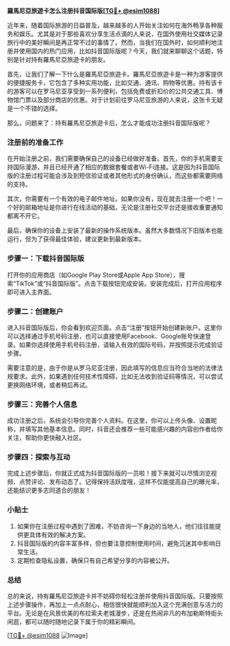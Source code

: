 **羅馬尼亞旅遊卡怎么注册抖音国际版[[TG💪+ @esim1088](https://t.me/s/esim1088)]**

近年来，随着国际旅游的日益普及，越来越多的人开始关注如何在海外畅享各种服务和娱乐。尤其是对于那些喜欢分享生活点滴的人来说，在国外使用社交媒体记录旅行中的美好瞬间是再正常不过的事情了。然而，当我们在国外时，如何顺利地注册并使用国内的热门应用，比如抖音国际版呢？今天，我们就来聊聊这个话题，特别是针对持有羅馬尼亞旅遊卡的朋友。

首先，让我们了解一下什么是羅馬尼亞旅遊卡。羅馬尼亞旅遊卡是一种为游客提供的便捷服务卡，它包含了多种实用功能，比如交通、通讯、购物等优惠。持有该卡的游客可以在罗马尼亚享受到一系列便利，包括免费或折扣价的公共交通工具、博物馆门票以及部分商店的优惠。对于计划前往罗马尼亚旅游的人来说，这张卡无疑是一个不错的选择。

那么，问题来了：持有羅馬尼亞旅遊卡后，怎么才能成功注册抖音国际版呢？

### 注册前的准备工作

在开始注册之前，我们需要确保自己的设备已经做好准备。首先，你的手机需要支持国际漫游，并且已经开通了相应的数据套餐或者Wi-Fi连接。这是因为抖音国际版的注册过程可能会涉及到短信验证或者其他形式的身份确认，而这些都需要网络的支持。

其次，你需要有一个有效的电子邮件地址。如果你没有，现在就去注册一个吧！一个好的邮箱地址是你进行在线活动的基础，无论是注册社交平台还是接收重要通知都离不开它。

最后，确保你的设备上安装了最新的操作系统版本。虽然大多数情况下旧版本也能运行，但为了获得最佳体验，建议更新到最新版本。

### 步骤一：下载抖音国际版

打开你的应用商店（如Google Play Store或Apple App Store），搜索“TikTok”或“抖音国际版”。点击下载按钮完成安装。安装完成后，打开应用程序即可进入主界面。

### 步骤二：创建账户

进入抖音国际版后，你会看到欢迎页面。点击“注册”按钮开始创建新账户。这里你可以选择通过手机号码注册，也可以直接使用Facebook、Google账号快速登录。如果你选择使用手机号码注册，请输入有效的国际号码，并按照提示完成验证步骤。

需要注意的是，由于你是从罗马尼亚注册，因此填写的信息应当符合当地的法律法规要求。此外，如果遇到任何技术性障碍，比如无法收到验证码等情况，可以尝试更换网络环境，或者稍后再试。

### 步骤三：完善个人信息

成功注册之后，系统会引导你完善个人资料。在这里，你可以上传头像、设置昵称，并填写其他基本信息。同时，抖音还会推荐一些可能感兴趣的内容创作者给你关注，帮助你更快融入社区。

### 步骤四：探索与互动

完成上述步骤后，你就正式成为抖音国际版的一员啦！接下来就可以尽情浏览视频、点赞评论、发布动态了。记得保持活跃度哦，这样不仅能提高自己的曝光率，还能结识更多志同道合的朋友！

### 小贴士

1. 如果你在注册过程中遇到了困难，不妨咨询一下身边的当地人，他们往往能提供更具体有效的解决方案。
2. 抖音国际版的内容丰富多样，但也要注意控制使用时间，避免沉迷其中影响日常生活。
3. 定期检查隐私设置，确保只有自己希望分享的内容被公开。

### 总结

总的来说，持有羅馬尼亞旅遊卡并不妨碍你轻松注册并使用抖音国际版。只要按照上述步骤操作，再加上一点点耐心，相信很快就能顺利加入这个充满创意与活力的平台。无论是在风景优美的布拉索夫老城漫步，还是在热闹非凡的布加勒斯特街头闲逛，都可以随时随地记录下属于你的精彩瞬间。

[[TG💪+ @esim1088](https://t.me/s/esim1088) ![Image](https://i.postimg.cc/4NQfJmqS/Snipaste-2025-05-13-00-14-12.png)]